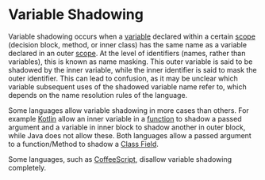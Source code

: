 # Variable Shadowing

Variable shadowing occurs when a [variable][concept-variables] declared within a certain [scope][concept-scope] (decision block, method, or inner class) has the same name as a variable declared in an outer [scope][concept-scope]. At the level of identifiers (names, rather than variables), this is known as name masking. This outer variable is said to be shadowed by the inner variable, while the inner identifier is said to mask the outer identifier. This can lead to confusion, as it may be unclear which variable subsequent uses of the shadowed variable name refer to, which depends on the name resolution rules of the language.

Some languages allow variable shadowing in more cases than others. For example [Kotlin][language-kotlin] allow an inner variable in a [function][concept-functions] to shadow a passed argument and a variable in inner block to shadow another in outer block, while Java does not allow these. Both languages allow a passed argument to a function/Method to shadow a [Class Field][concept-class-field].

Some languages, such as [CoffeeScript][language-coffeescript], disallow variable shadowing completely.

[concept-class-field]: ./classes.md
[concept-functions]: ./functions.md
[concept-scope]: ./scope.md
[concept-variables]: ./variables.md
[language-coffeescript]: ../../languages/coffeescript/README.md
[language-kotlin]: ../../languages/kotlin/README.md
